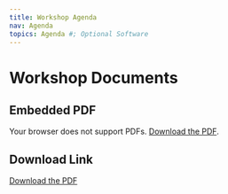 ```yaml
---
title: Workshop Agenda
nav: Agenda
topics: Agenda #; Optional Software
---
```


# Workshop Documents

## Embedded PDF
<object data="https://xiwang-eaton.github.io/DCworkshop.github.io/assets/agenda-eaton.pdf" type="application/pdf" width="100%" height="600px">
    <p>Your browser does not support PDFs. <a href="https://xiwang-eaton.github.io/DCworkshop.github.io/assets/agenda-eaton.pdf">Download the PDF</a>.</p>
</object>

## Download Link
[Download the PDF](https://xiwang-eaton.github.io/DCworkshop.github.io/assets/agenda-eaton.pdf)